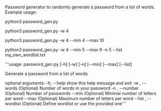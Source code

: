 Password generator to randomly generate a password from a list of words.
Example usage:

python3 password_gen.py

python3 password_gen.py	-w 4

python3 password_gen.py -w 4 --min 4 --max 10 

python3 password_gen.py -w 4 --min 5 --max 9 -n 5 --list my_own_wordlist.txt

 
'''usage: password_gen.py [-h] [-w] [-n] [--min] [--max] [--list]

Generate a password from a list of words

optional arguments:
  -h, --help            show this help message and exit
  -w , --words          (Optional) Number of words in your password
  -n , --number         (Optional) Number of passwords
  --min                 (Optional) Minimal number of letters per word
  --max                 (Optional) Maximum number of letters per word
  --list , --wordlist   (Optional) Define wordlist or use the provided one'''
